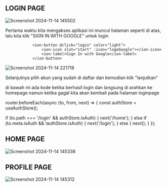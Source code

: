 ## LOGIN PAGE
![Screenshot 2024-11-14 145502](https://github.com/user-attachments/assets/8ffd150b-30bf-472a-84c9-b3f03dc23b57)

Pertama waktu kita mengakses aplikasi ini muncul halaman seperti di atas, lalu kita klik "SIGN IN WITH GOOGLE" untuk login 

<!-- Button Sign In -->
                <ion-button @click="login" color="light">
                    <ion-icon slot="start" :icon="logoGoogle"></ion-icon>
                    <ion-label>Sign In with Google</ion-label>
                </ion-button>

![Screenshot 2024-11-14 221718](https://github.com/user-attachments/assets/d95539d1-4c0a-44c3-bd1c-c577a85c546b)

Selanjutnya pilih akun yang sudah di daftar dan kemudian klik "lanjutkan"

di bawah  ini ada kode ketika berhasil login dan langsung di arahkan ke homepage namun ketika gagal kita akan kembali pada halaman loginpage

router.beforeEach(async (to, from, next) => {
  const authStore = useAuthStore();
  
  if (to.path === '/login' && authStore.isAuth) {
    next('/home');
  } else if (to.meta.isAuth && !authStore.isAuth) {
    next('/login');
  } else {
    next();
  }
});


## HOME PAGE 
![Screenshot 2024-11-14 145336](https://github.com/user-attachments/assets/ebaea531-9bc6-4bbc-93d1-6822ef3e4679)

## PROFILE PAGE
![Screenshot 2024-11-14 145312](https://github.com/user-attachments/assets/65268b49-8b88-43e7-acde-8e4e5043fa21)
